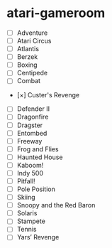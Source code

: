 # atari-gameroom


- [ ] Adventure
- [ ] Atari Circus
- [ ] Atlantis
- [ ] Berzek
- [ ] Boxing
- [ ] Centipede
- [ ] Combat
- [×] Custer's Revenge
- [ ] Defender II
- [ ] Dragonfire
- [ ] Dragster
- [ ] Entombed
- [ ] Freeway
- [ ] Frog and Flies
- [ ] Haunted House
- [ ] Kaboom!
- [ ] Indy 500
- [ ] Pitfall!
- [ ] Pole Position
- [ ] Skiing
- [ ] Snoopy and the Red Baron
- [ ] Solaris
- [ ] Stampete
- [ ] Tennis
- [ ] Yars’ Revenge
